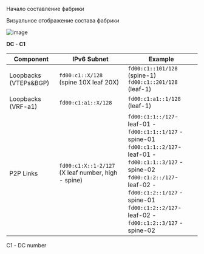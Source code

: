 Начало составление фабрики

Визуальное отображение состава фабрики 

![image](https://github.com/user-attachments/assets/1b3da798-9843-4c76-89e6-774bccc98f10)

**DC - C1**

| **Component**       | **IPv6 Subnet**           | **Example**                 |
|---------------------|-------------------------|-----------------------------|
| Loopbacks (VTEPs&BGP)  | `fd00:c1::X/128` (spine 10X leaf 20X)                   | `fd00:c1::101/128` (spine-1) <br> `fd00:c1::201/128` (leaf-1)|
| Loopbacks (VRF-a1)  | `fd00:c1:a1::X/128`                   | `fd00:c1:a1::1/128` (leaf-1)|
| P2P Links          | `fd00:c1:X::1-2/127` (X leaf number, high - spine)                  | `fd00:c1:1::/127`- leaf-01 - `fd00:c1:1::1/127` - spine-01 <br>  `fd00:c1:1::2/127`- leaf-01 - `fd00:c1:1::3/127` - spine-02 <br> `fd00:c1:2::/127`- leaf-02 - `fd00:c1:2::1/127` - spine-01 <br>  `fd00:c1:2::2/127`- leaf-02 - `fd00:c1:2::3/127` - spine-02    |


C1 - DC number
